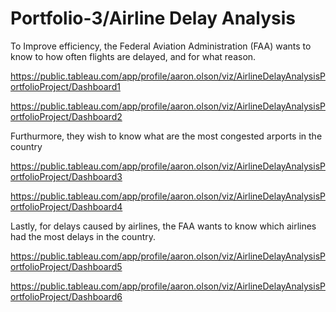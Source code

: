 # Portfolio-3/Airline Delay Analysis

To Improve efficiency, the Federal Aviation Administration (FAA) wants to know to how often flights are delayed, and for what reason.

https://public.tableau.com/app/profile/aaron.olson/viz/AirlineDelayAnalysisPortfolioProject/Dashboard1

https://public.tableau.com/app/profile/aaron.olson/viz/AirlineDelayAnalysisPortfolioProject/Dashboard2

Furthurmore, they wish to know what are the most congested arports in the country

https://public.tableau.com/app/profile/aaron.olson/viz/AirlineDelayAnalysisPortfolioProject/Dashboard3

https://public.tableau.com/app/profile/aaron.olson/viz/AirlineDelayAnalysisPortfolioProject/Dashboard4

Lastly, for delays caused by airlines, the FAA wants to know which airlines had the most delays in the country.

https://public.tableau.com/app/profile/aaron.olson/viz/AirlineDelayAnalysisPortfolioProject/Dashboard5

https://public.tableau.com/app/profile/aaron.olson/viz/AirlineDelayAnalysisPortfolioProject/Dashboard6


